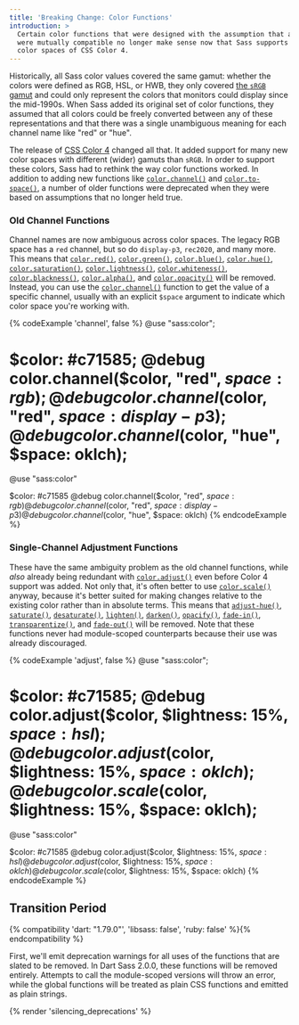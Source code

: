```yaml
---
title: 'Breaking Change: Color Functions'
introduction: >
  Certain color functions that were designed with the assumption that all colors
  were mutually compatible no longer make sense now that Sass supports all the
  color spaces of CSS Color 4.
---
```


Historically, all Sass color values covered the same gamut: whether the colors
were defined as RGB, HSL, or HWB, they only covered [the `sRGB` gamut] and could
only represent the colors that monitors could display since the mid-1990s. When
Sass added its original set of color functions, they assumed that all colors
could be freely converted between any of these representations and that there
was a single unambiguous meaning for each channel name like "red" or "hue".

[the `sRGB` gamut]: https://en.wikipedia.org/wiki/SRGB

The release of [CSS Color 4] changed all that. It added support for many new
color spaces with different (wider) gamuts than `sRGB`. In order to support
these colors, Sass had to rethink the way color functions worked. In addition to
adding new functions like [`color.channel()`] and [`color.to-space()`], a number
of older functions were deprecated when they were based on assumptions that no
longer held true.

[CSS Color 4]: https://developer.mozilla.org/en-US/blog/css-color-module-level-4/

[`color.channel()`]: /documentation/modules/color/#channel
[`color.to-space()`]: /documentation/modules/color/#to-space

### Old Channel Functions

Channel names are now ambiguous across color spaces. The legacy RGB space has a
`red` channel, but so do `display-p3`, `rec2020`, and many more. This means that
[`color.red()`], [`color.green()`], [`color.blue()`], [`color.hue()`],
[`color.saturation()`], [`color.lightness()`], [`color.whiteness()`],
[`color.blackness()`], [`color.alpha()`], and [`color.opacity()`] will be
removed. Instead, you can use the [`color.channel()`] function to get the value
of a specific channel, usually with an explicit `$space` argument to indicate
which color space you're working with.

[`color.red()`]: /documentation/modules/color/#red
[`color.green()`]: /documentation/modules/color/#green
[`color.blue()`]: /documentation/modules/color/#blue
[`color.hue()`]: /documentation/modules/color/#hue
[`color.saturation()`]: /documentation/modules/color/#saturation
[`color.lightness()`]: /documentation/modules/color/#lightness
[`color.whiteness()`]: /documentation/modules/color/#whiteness
[`color.blackness()`]: /documentation/modules/color/#blackness
[`color.alpha()`]: /documentation/modules/color/#alpha
[`color.opacity()`]: /documentation/modules/color/#opacity

{% codeExample 'channel', false %}
  @use "sass:color";

  $color: #c71585;
  @debug color.channel($color, "red", $space: rgb);
  @debug color.channel($color, "red", $space: display-p3);
  @debug color.channel($color, "hue", $space: oklch);
  ===
  @use "sass:color"

  $color: #c71585
  @debug color.channel($color, "red", $space: rgb)
  @debug color.channel($color, "red", $space: display-p3)
  @debug color.channel($color, "hue", $space: oklch)
{% endcodeExample %}

### Single-Channel Adjustment Functions

These have the same ambiguity problem as the old channel functions, while _also_
already being redundant with [`color.adjust()`] even before Color 4 support was
added. Not only that, it's often better to use [`color.scale()`] anyway, because
it's better suited for making changes relative to the existing color rather than
in absolute terms. This means that [`adjust-hue()`], [`saturate()`],
[`desaturate()`], [`lighten()`], [`darken()`], [`opacify()`], [`fade-in()`],
[`transparentize()`], and [`fade-out()`] will be removed. Note that these
functions never had module-scoped counterparts because their use was already
discouraged.

[`color.adjust()`]: /documentation/modules/color/#adjust
[`color.scale()`]: /documentation/modules/color/#scale
[`adjust-hue()`]: /documentation/modules/color/#adjust-hue
[`saturate()`]: /documentation/modules/color/#saturate
[`desaturate()`]: /documentation/modules/color/#desaturate
[`lighten()`]: /documentation/modules/color/#lighten
[`darken()`]: /documentation/modules/color/#darken
[`opacify()`]: /documentation/modules/color/#opacify
[`fade-in()`]: /documentation/modules/color/#fade-in
[`transparentize()`]: /documentation/modules/color/#transparentize
[`fade-out()`]: /documentation/modules/color/#fade-out

{% codeExample 'adjust', false %}
  @use "sass:color";

  $color: #c71585;
  @debug color.adjust($color, $lightness: 15%, $space: hsl);
  @debug color.adjust($color, $lightness: 15%, $space: oklch);
  @debug color.scale($color, $lightness: 15%, $space: oklch);
  ===
  @use "sass:color"

  $color: #c71585
  @debug color.adjust($color, $lightness: 15%, $space: hsl)
  @debug color.adjust($color, $lightness: 15%, $space: oklch)
  @debug color.scale($color, $lightness: 15%, $space: oklch)
{% endcodeExample %}

## Transition Period

{% compatibility 'dart: "1.79.0"', 'libsass: false', 'ruby: false' %}{% endcompatibility %}

First, we'll emit deprecation warnings for all uses of the functions that are
slated to be removed. In Dart Sass 2.0.0, these functions will be removed
entirely. Attempts to call the module-scoped versions will throw an error, while
the global functions will be treated as plain CSS functions and emitted as plain
strings.

{% render 'silencing_deprecations' %}
